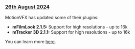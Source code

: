 ### [26th August 2024](/news/20240826)

MotionVFX has updated some of their plugins:

- **mFilmLook 2.1.5:** Support for high resolutions - up to 16k
- **mTracker 3D 2.1.1:** Support for high resolutions - up to 16k

You can learn more [here](https://www.motionvfx.com).